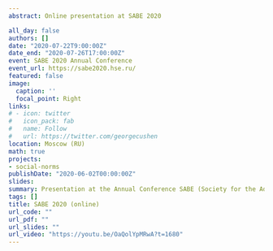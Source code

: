 ```yaml
---
abstract: Online presentation at SABE 2020

all_day: false
authors: []
date: "2020-07-22T9:00:00Z"
date_end: "2020-07-26T17:00:00Z"
event: SABE 2020 Annual Conference
event_url: https://sabe2020.hse.ru/
featured: false
image:
  caption: ''
  focal_point: Right
links:
# - icon: twitter
#   icon_pack: fab
#   name: Follow
#   url: https://twitter.com/georgecushen
location: Moscow (RU)
math: true
projects:
- social-norms
publishDate: "2020-06-02T00:00:00Z"
slides: 
summary: Presentation at the Annual Conference SABE (Society for the Advancement of Behavioral Economisc) 2020 on Behavioural Economics (online due to COVID-19). 
tags: []
title: SABE 2020 (online)
url_code: ""
url_pdf: ""
url_slides: ""
url_video: "https://youtu.be/OaQolYpMRwA?t=1680"
---
```

